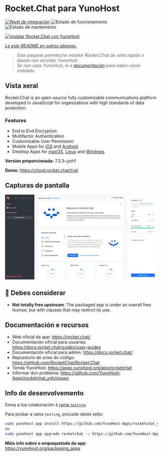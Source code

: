 <!--
NOTA: Este README foi creado automáticamente por <https://github.com/YunoHost/apps/tree/master/tools/readme_generator>
NON debe editarse manualmente.
-->

# Rocket.Chat para YunoHost

[![Nivel de integración](https://apps.yunohost.org/badge/integration/rocketchat)](https://ci-apps.yunohost.org/ci/apps/rocketchat/)
![Estado de funcionamento](https://apps.yunohost.org/badge/state/rocketchat)
![Estado de mantemento](https://apps.yunohost.org/badge/maintained/rocketchat)

[![Instalar Rocket.Chat con YunoHost](https://install-app.yunohost.org/install-with-yunohost.svg)](https://install-app.yunohost.org/?app=rocketchat)

*[Le este README en outros idiomas.](./ALL_README.md)*

> *Este paquete permíteche instalar Rocket.Chat de xeito rápido e doado nun servidor YunoHost.*  
> *Se non usas YunoHost, le a [documentación](https://yunohost.org/install) para saber como instalalo.*

## Vista xeral

Rocket.Chat is an open-source fully customizable communications platform developed in JavaScript for organizations with high standards of data protection.

### Features

- End to End Encryption
- Multifactor Authentication
- Customizable User Permission
- Mobile Apps for [iOS](https://apps.apple.com/app/rocket-chat/id1148741252) and [Android](https://play.google.com/store/apps/details?id=chat.rocket.android)
- Desktop Apps for [macOS](https://apps.apple.com/br/app/rocket-chat/id1086818840), [Linux](https://snapcraft.io/rocketchat-desktop) and [Windows](https://releases.rocket.chat/desktop/latest/download)

**Versión proporcionada:** 7.3.3~ynh1

**Demo:** <https://cloud.rocket.chat/trial>

## Capturas de pantalla

![Captura de pantalla de Rocket.Chat](./doc/screenshots/screenshot.jpg)

## :red_circle: Debes considerar

- **Not totally free upstream**: The packaged app is under an overall free license, but with clauses that may restrict its use.

## Documentación e recursos

- Web oficial da app: <https://rocket.chat/>
- Documentación oficial para usuarias: <https://docs.rocket.chat/guides/user-guides>
- Documentación oficial para admin: <https://docs.rocket.chat/>
- Repositorio de orixe do código: <https://github.com/RocketChat/Rocket.Chat>
- Tenda YunoHost: <https://apps.yunohost.org/app/rocketchat>
- Informar dun problema: <https://github.com/YunoHost-Apps/rocketchat_ynh/issues>

## Info de desenvolvemento

Envía a túa colaboración á [rama `testing`](https://github.com/YunoHost-Apps/rocketchat_ynh/tree/testing).

Para probar a rama `testing`, procede deste xeito:

```bash
sudo yunohost app install https://github.com/YunoHost-Apps/rocketchat_ynh/tree/testing --debug
ou
sudo yunohost app upgrade rocketchat -u https://github.com/YunoHost-Apps/rocketchat_ynh/tree/testing --debug
```

**Máis info sobre o empaquetado da app:** <https://yunohost.org/packaging_apps>

